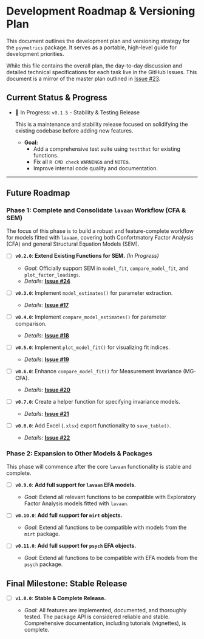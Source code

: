 # Development Roadmap & Versioning Plan

This document outlines the development plan and versioning strategy for the `psymetrics` package. It serves as a portable, high-level guide for development priorities.

While this file contains the overall plan, the day-to-day discussion and detailed technical specifications for each task live in the GitHub Issues. This document is a mirror of the master plan outlined in [Issue #23](https://github.com/brianmsm/psymetrics/issues/23).

## **Current Status & Progress**

* 🚧 In Progress: `v0.1.5` - Stability & Testing Release

  This is a maintenance and stability release focused on solidifying the existing codebase before adding new features.

  - **Goal:**
      - Add a comprehensive test suite using `testthat` for existing functions.
      - Fix all `R CMD check` `WARNING`s and `NOTE`s.
      - Improve internal code quality and documentation.

---

## **Future Roadmap**

### **Phase 1: Complete and Consolidate `lavaan` Workflow (CFA & SEM)**

The focus of this phase is to build a robust and feature-complete workflow for models fitted with `lavaan`, covering both Confortmatory Factor Analysis (CFA) and general Structural Equation Models (SEM).

* [ ] **`v0.2.0`**: **Extend Existing Functions for SEM.** *(In Progress)*

  - *Goal*: Officially support SEM in `model_fit`, `compare_model_fit`, and `plot_factor_loadings`.
  - *Details*: **[Issue #24](https://github.com/brianmsm/psymetrics/issues/24)**
  
* [ ] **`v0.3.0`**: Implement `model_estimates()` for parameter extraction.

  - *Details*: **[Issue #17](https://github.com/brianmsm/psymetrics/issues/17)**
  
* [ ] **`v0.4.0`**: Implement `compare_model_estimates()` for parameter comparison.

  - *Details*: **[Issue #18](https://github.com/brianmsm/psymetrics/issues/18)**
  
* [ ] **`v0.5.0`**: Implement `plot_model_fit()` for visualizing fit indices.

  - *Details*: **[Issue #19](https://github.com/brianmsm/psymetrics/issues/19)**
  
* [ ] **`v0.6.0`**: Enhance `compare_model_fit()` for Measurement Invariance (MG-CFA).

  - *Details*: **[Issue #20](https://github.com/brianmsm/psymetrics/issues/20)**
  
* [ ] **`v0.7.0`**: Create a helper function for specifying invariance models.

  - *Details*: **[Issue #21](https://github.com/brianmsm/psymetrics/issues/21)**
  
* [ ] **`v0.8.0`**: Add Excel (`.xlsx`) export functionality to `save_table()`.

  - *Details*: **[Issue #22](https://github.com/brianmsm/psymetrics/issues/22)**
  

### **Phase 2: Expansion to Other Models & Packages**

This phase will commence after the core `lavaan` functionality is stable and complete.

* [ ] **`v0.9.0`**: **Add full support for `lavaan` EFA models.**

  - *Goal*: Extend all relevant functions to be compatible with Exploratory Factor Analysis models fitted with `lavaan`.
  
* [ ] **`v0.10.0`**: **Add full support for `mirt` objects.**

  - *Goal*: Extend all functions to be compatible with models from the `mirt` package.
  
* [ ] **`v0.11.0`**: **Add full support for `psych` EFA objects.**

  - *Goal*: Extend all functions to be compatible with EFA models from the `psych` package.


## **Final Milestone: Stable Release**

* [ ] **`v1.0.0`**: **Stable & Complete Release.**

  - *Goal*: All features are implemented, documented, and thoroughly tested. The package API is considered reliable and stable. Comprehensive documentation, including tutorials (vignettes), is complete.
